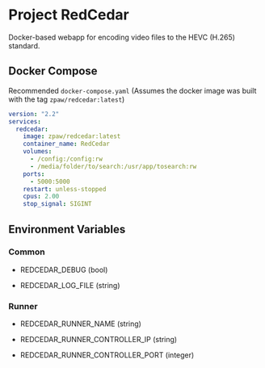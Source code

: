 # Project RedCedar

Docker-based webapp for encoding video files to the HEVC \(H.265\) standard.

## Docker Compose

Recommended `docker-compose.yaml` \(Assumes the docker image was built with the tag `zpaw/redcedar:latest`\)

```yaml
version: "2.2"
services:
  redcedar:
    image: zpaw/redcedar:latest
    container_name: RedCedar
    volumes:
      - /config:/config:rw
      - /media/folder/to/search:/usr/app/tosearch:rw
    ports:
      - 5000:5000
    restart: unless-stopped
    cpus: 2.00
    stop_signal: SIGINT
```

## Environment Variables

### Common

- REDCEDAR_DEBUG (bool)

- REDCEDAR_LOG_FILE (string)

### Runner

- REDCEDAR_RUNNER_NAME (string)

- REDCEDAR_RUNNER_CONTROLLER_IP (string)

- REDCEDAR_RUNNER_CONTROLLER_PORT (integer)
